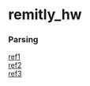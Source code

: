 # remitly_hw

### Parsing

[ref1](https://shaileshb.hashnode.dev/go-csv-parsing) \
[ref2](https://gosamples.dev/read-csv/) \
[ref3](https://pkg.go.dev/encoding/csv#section-sourcefiles)
